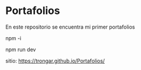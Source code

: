 # Portafolios
En este repositorio se encuentra mi primer portafolios

npm -i




npm run dev




sitio: https://trongar.github.io/Portafolios/
